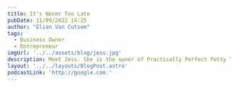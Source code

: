 ```yaml
---
title: It's Never Too Late
pubDate: 11/09/2022 14:25
author: "Elian Van Cutsem"
tags:
  - Business Owner
  - Entrepreneur
imgUrl: '../../assets/blog/jess.jpg'
description: Meet Jess. She is the owner of Practically Perfect Potty Training, a bespoke potty training business based here in NYC. Listen to her amazing story of starting her life over at 40 and beginning her entrepreneurial journey at 43! @practicallyperfectpotty
layout: '../../layouts/BlogPost.astro'
podcastLink: 'http://google.com.'
---
```

